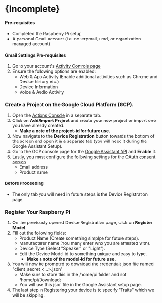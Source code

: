 # **{Incomplete}**
#### Pre-requisites
*  Completed the Raspberry Pi setup
*  A personal Gmail account (i.e. no terpmail, umd, or organization managed account)

#### Gmail Settings Pre-requisites
1.  Go to your account's [Activity Controls page](https://myaccount.google.com/activitycontrols).
2.  Ensure the following options are enabled:
    *  Web & App Activity (Enable additional activities such as Chrome and Device history etc.)
    *  Device Information
    *  Voice & Audio Activity


### Create a Project on the Google Cloud Platform (GCP).

1.  Open the [Actions Console](https://console.actions.google.com) in a separate tab.
2.  Click on <b>Add/Import Project</b> and create your new project or import one you have already created.
    * <b>Make a note of the project-id for future use.</b>
3.  Now navigate to the <b>Device Registration</b> button towards the bottom of the screen and open it in a separate tab (you will need it during the Google Assistant Setup).
4.  Go to the GCP console page for the [Google Assistant API](https://console.developers.google.com/apis/api/embeddedassistant.googleapis.com/overview) and <b>Enable</b> it.
5.  Lastly, you must configure the following settings for the [OAuth consent screen](https://console.developers.google.com/apis/credentials/consent)
    *  Email address
    *  Product name
    
#### Before Proceeding
*  The only tab you will need in future steps is the Device Registration page.

### Register Your Raspberry Pi

1.  On the previously opened Device Registration page, click on <b>Register Model</b>.
2.  Fill out the following fields:
    *  Product Name (Create something simplpe for future steps).
    *  Manufacturer name (You many enter who you are affiliated with).
    *  Device Type (Select "Speaker" or "Light").
    *  Edit the Device Model id to something unique and easy to type.
        *  <b>Make a note of the model-id for future use.</b>
3.  You will now be prompted to download the credentials json file named "client_secret_<...>.json"        
    *  Make sure to store this in the /home/pi folder and not /home/pi/Downloads
    *  You will use this json file in the Google Assistant setup page.
4. The last step in Registering your device is to specify "Traits" which we will be skipping.

 
